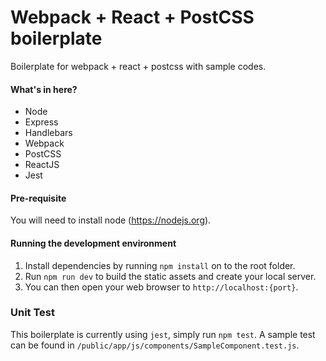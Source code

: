 # Webpack + React + PostCSS boilerplate
Boilerplate for webpack + react + postcss with sample codes.

#### What's in here?
- Node
- Express
- Handlebars
- Webpack
- PostCSS
- ReactJS
- Jest

#### Pre-requisite
You will need to install node (https://nodejs.org).

#### Running the development environment
1. Install dependencies by running `npm install` on to the root folder.
2. Run `npm run dev` to build the static assets and create your local server.
3. You can then open your web browser to `http://localhost:{port}`.

### Unit Test
This boilerplate is currently using `jest`, simply run `npm test`. A sample test can be found in `/public/app/js/components/SampleComponent.test.js`.
